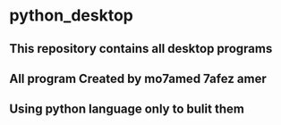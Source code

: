 # python_desktop
## This repository contains all desktop programs
## All program Created by mo7amed 7afez amer
## Using python language only to bulit them
